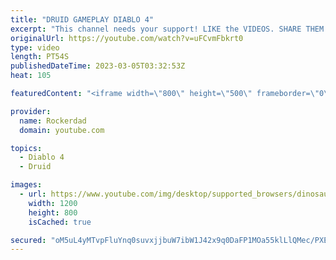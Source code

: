 ```yaml
---
title: "DRUID GAMEPLAY DIABLO 4"
excerpt: "This channel needs your support! LIKE the VIDEOS. SHARE THEM. SUBSCRIBE. COMMENT! Join our Discord Server!"
originalUrl: https://youtube.com/watch?v=uFCvmFbkrt0
type: video
length: PT54S
publishedDateTime: 2023-03-05T03:32:53Z
heat: 105

featuredContent: "<iframe width=\"800\" height=\"500\" frameborder=\"0\" src=\"https://www.youtube.com/embed/uFCvmFbkrt0\" allow=\"accelerometer; autoplay; encrypted-media; gyroscope; picture-in-picture\" allowfullscreen></iframe>"

provider:
  name: Rockerdad
  domain: youtube.com

topics:
  - Diablo 4
  - Druid

images:
  - url: https://www.youtube.com/img/desktop/supported_browsers/dinosaur.png
    width: 1200
    height: 800
    isCached: true

secured: "oM5uL4yMTvpFluYnq0suvxjjbuW7ibW1J42x9q0DaFP1MOa55klLlQMec/PXEOC+vROnp1lQCL1xPA1LBHebDMza/MyKaVJqI+J9PME9JfYFjsydbAHpFcSbBjcll7lr3wir5EwmVnudwo0dObXFrdpTyg7ZAw/lGBy2OXV+4tIjWIRU/jv4bXAvnmrOQUdIg5av15qDwPd1/EqzMf6D2nTZ+ZHgRWSKI3aptTu1806Vp4aHCvXF7bKgEr6x/PUUuRlVKn5Jp0Cam3ddSpVirwHC3iDuDCmawcZtuCOXzJxxCcj6bZCJEfDoygTPwLTDZI3I1EMHzj3aJF6ZAckOZeAzX96n8MkOUmK+t+qduTCIYHS3uiOHtNwy2cGf0hjUrLas+KiwvZZmO5elJptJjEDPVrcJ5nNt2ny8RHoWe+Q=;FVP6Ze89/1NcqDV7MHNJEQ=="
---
```


